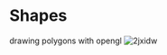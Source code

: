 # Shapes
drawing polygons with opengl
![2jxidw](https://user-images.githubusercontent.com/38635461/46841944-1047db80-cdcb-11e8-9a27-cd1b7d7ae37a.gif)
